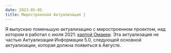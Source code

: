 ```yaml
---
date: 2023-05-05
title: Миростроенная Актуализация |
---
```


Я выпускаю поменьшую актуализацию с миростроенном проектом, над котором я работал с июля 2021: [картой Омакеи](other/livuluria). Эта актуализация не частью Актуализации Информации 5.0, следующей основной актуализации, которая должна появиться в Августе.

<br />

<MdImage img="Omakea.png" height="400"></MdImage>